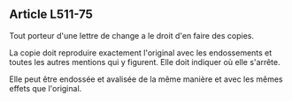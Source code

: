 Article L511-75
----
Tout porteur d'une lettre de change a le droit d'en faire des copies.

La copie doit reproduire exactement l'original avec les endossements et toutes
les autres mentions qui y figurent. Elle doit indiquer où elle s'arrête.

Elle peut être endossée et avalisée de la même manière et avec les mêmes effets
que l'original.
